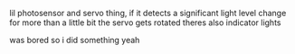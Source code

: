 lil photosensor and servo thing, if it detects a significant light level change for more than a little bit the servo gets rotated
theres also indicator lights

was bored
so i did something
yeah